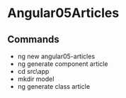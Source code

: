 # Angular05Articles

## Commands
- ng new angular05-articles
- ng generate component article
- cd src\app
- mkdir model
- ng generate class article